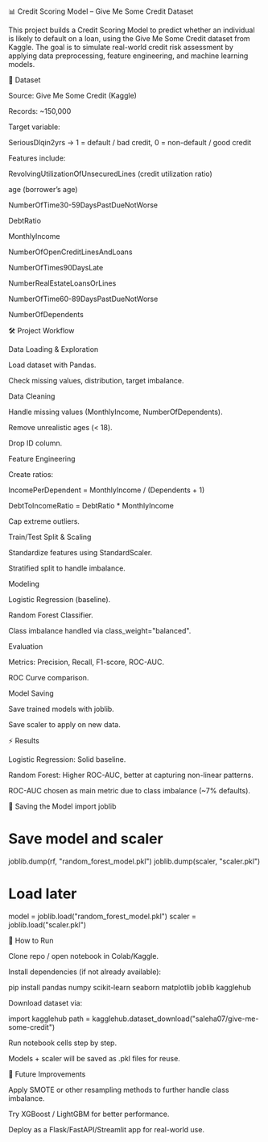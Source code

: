 📊 Credit Scoring Model – Give Me Some Credit Dataset

This project builds a Credit Scoring Model to predict whether an individual is likely to default on a loan, using the Give Me Some Credit dataset from Kaggle.
The goal is to simulate real-world credit risk assessment by applying data preprocessing, feature engineering, and machine learning models.

📂 Dataset

Source: Give Me Some Credit (Kaggle)

Records: ~150,000

Target variable:

SeriousDlqin2yrs → 1 = default / bad credit, 0 = non-default / good credit

Features include:

RevolvingUtilizationOfUnsecuredLines (credit utilization ratio)

age (borrower’s age)

NumberOfTime30-59DaysPastDueNotWorse

DebtRatio

MonthlyIncome

NumberOfOpenCreditLinesAndLoans

NumberOfTimes90DaysLate

NumberRealEstateLoansOrLines

NumberOfTime60-89DaysPastDueNotWorse

NumberOfDependents

🛠️ Project Workflow

Data Loading & Exploration

Load dataset with Pandas.

Check missing values, distribution, target imbalance.

Data Cleaning

Handle missing values (MonthlyIncome, NumberOfDependents).

Remove unrealistic ages (< 18).

Drop ID column.

Feature Engineering

Create ratios:

IncomePerDependent = MonthlyIncome / (Dependents + 1)

DebtToIncomeRatio = DebtRatio * MonthlyIncome

Cap extreme outliers.

Train/Test Split & Scaling

Standardize features using StandardScaler.

Stratified split to handle imbalance.

Modeling

Logistic Regression (baseline).

Random Forest Classifier.

Class imbalance handled via class_weight="balanced".

Evaluation

Metrics: Precision, Recall, F1-score, ROC-AUC.

ROC Curve comparison.

Model Saving

Save trained models with joblib.

Save scaler to apply on new data.

⚡ Results

Logistic Regression: Solid baseline.

Random Forest: Higher ROC-AUC, better at capturing non-linear patterns.

ROC-AUC chosen as main metric due to class imbalance (~7% defaults).

💾 Saving the Model
import joblib

# Save model and scaler
joblib.dump(rf, "random_forest_model.pkl")
joblib.dump(scaler, "scaler.pkl")

# Load later
model = joblib.load("random_forest_model.pkl")
scaler = joblib.load("scaler.pkl")

🚀 How to Run

Clone repo / open notebook in Colab/Kaggle.

Install dependencies (if not already available):

pip install pandas numpy scikit-learn seaborn matplotlib joblib kagglehub


Download dataset via:

import kagglehub
path = kagglehub.dataset_download("saleha07/give-me-some-credit")


Run notebook cells step by step.

Models + scaler will be saved as .pkl files for reuse.

📌 Future Improvements

Apply SMOTE or other resampling methods to further handle class imbalance.

Try XGBoost / LightGBM for better performance.

Deploy as a Flask/FastAPI/Streamlit app for real-world use.
